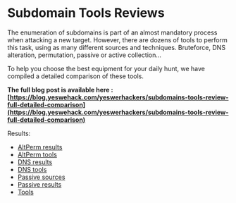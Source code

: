 
# Subdomain Tools Reviews


The enumeration of subdomains is part of an almost mandatory process when attacking a new target. However, there are dozens of tools to perform this task, using as many different sources and techniques. Bruteforce, DNS alteration, permutation, passive or active collection… 

To help you choose the best equipment for your daily hunt, we have compiled a detailed comparison of these tools.

**The full blog post is available here : [https://blog.yeswehack.com/yeswerhackers/subdomains-tools-review-full-detailed-comparison](https://blog.yeswehack.com/yeswerhackers/subdomains-tools-review-full-detailed-comparison)**

Results:

* [AltPerm results](./AltPerm_results.html)
* [AltPerm tools](./AltPerm_tools.html)
* [DNS results](./DNS_results.html)
* [DNS tools](./DNS_Tools.html)
* [Passive sources](./Passive_Sources.html)
* [Passive results](./Passive_results.html)
* [Tools](./Tools.html)
